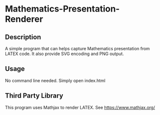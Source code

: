 # Mathematics-Presentation-Renderer
## Description
A simple program that can helps capture Mathematics presentation from LATEX code. It also provide SVG encoding and PNG output.
## Usage
No command line needed. Simply open index.html
## Third Party Library
This program uses Mathjax to render LATEX. See https://www.mathjax.org/